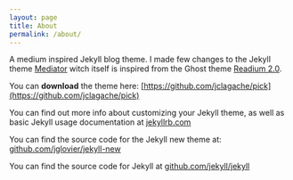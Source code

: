 ```yaml
---
layout: page
title: About
permalink: /about/
---
```


A medium inspired Jekyll blog theme. I made few changes to the Jekyll theme [Mediator](https://github.com/dirkfabisch/mediator) witch itself is inspired from the Ghost theme [Readium 2.0](http://www.svenread.com/readium-ghost-theme/).

You can **download** the theme here:
[https://github.com/jclagache/pick](https://github.com/jclagache/pick) 

You can find out more info about customizing your Jekyll theme, as well as basic Jekyll usage documentation at [jekyllrb.com](http://jekyllrb.com/)

You can find the source code for the Jekyll new theme at: [github.com/jglovier/jekyll-new](https://github.com/jglovier/jekyll-new)

You can find the source code for Jekyll at [github.com/jekyll/jekyll](https://github.com/jekyll/jekyll)
